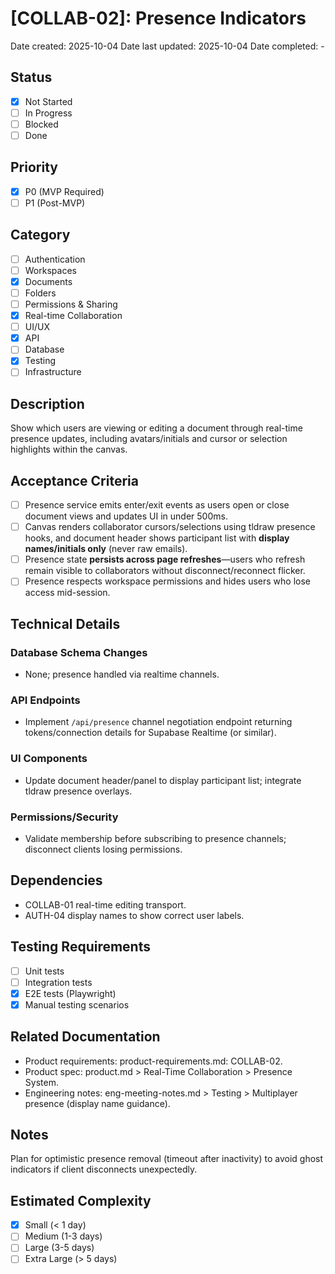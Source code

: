 # [COLLAB-02]: Presence Indicators

Date created: 2025-10-04
Date last updated: 2025-10-04
Date completed: -

## Status

- [x] Not Started
- [ ] In Progress
- [ ] Blocked
- [ ] Done

## Priority

- [x] P0 (MVP Required)
- [ ] P1 (Post-MVP)

## Category

- [ ] Authentication
- [ ] Workspaces
- [x] Documents
- [ ] Folders
- [ ] Permissions & Sharing
- [x] Real-time Collaboration
- [ ] UI/UX
- [x] API
- [ ] Database
- [x] Testing
- [ ] Infrastructure

## Description

Show which users are viewing or editing a document through real-time presence updates, including avatars/initials and cursor or selection highlights within the canvas.

## Acceptance Criteria

- [ ] Presence service emits enter/exit events as users open or close document views and updates UI in under 500ms.
- [ ] Canvas renders collaborator cursors/selections using tldraw presence hooks, and document header shows participant list with **display names/initials only** (never raw emails).
- [ ] Presence state **persists across page refreshes**—users who refresh remain visible to collaborators without disconnect/reconnect flicker.
- [ ] Presence respects workspace permissions and hides users who lose access mid-session.

## Technical Details

### Database Schema Changes

- None; presence handled via realtime channels.

### API Endpoints

- Implement `/api/presence` channel negotiation endpoint returning tokens/connection details for Supabase Realtime (or similar).

### UI Components

- Update document header/panel to display participant list; integrate tldraw presence overlays.

### Permissions/Security

- Validate membership before subscribing to presence channels; disconnect clients losing permissions.

## Dependencies

- COLLAB-01 real-time editing transport.
- AUTH-04 display names to show correct user labels.

## Testing Requirements

- [ ] Unit tests
- [ ] Integration tests
- [x] E2E tests (Playwright)
- [x] Manual testing scenarios

## Related Documentation

- Product requirements: product-requirements.md: COLLAB-02.
- Product spec: product.md > Real-Time Collaboration > Presence System.
- Engineering notes: eng-meeting-notes.md > Testing > Multiplayer presence (display name guidance).

## Notes

Plan for optimistic presence removal (timeout after inactivity) to avoid ghost indicators if client disconnects unexpectedly.

## Estimated Complexity

- [x] Small (< 1 day)
- [ ] Medium (1-3 days)
- [ ] Large (3-5 days)
- [ ] Extra Large (> 5 days)
